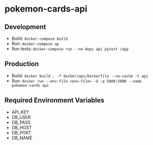 # pokemon-cards-api

## Development
- Build: `docker-compose build`
- Run: `docker-compose up`
- Run tests: `docker-compose run --no-deps api pytest /app`

## Production
- Build: `docker build . -f docker/api/Dockerfile --no-cache -t api`
- Run: `docker run --env-file <env-file> -d -p 5000:5000 --name pokemon-cards api`

## Required Environment Variables
- API_KEY
- DB_USER
- DB_PASS
- DB_HOST
- DB_PORT
- DB_NAME